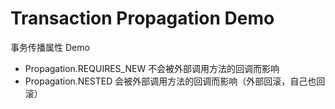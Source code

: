 # Transaction Propagation Demo
事务传播属性 Demo

- Propagation.REQUIRES_NEW 不会被外部调用方法的回调而影响
- Propagation.NESTED 会被外部调用方法的回调而影响（外部回滚，自己也回滚）
